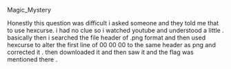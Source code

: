 Magic_Mystery

Honestly this question was difficult i asked someone and they told me that to use hexcurse. i had no clue so i watched youtube and understood a little . basically then i searched the file header of .png format and then used hexcurse to alter the first line of 00 00 00 to the same header as png and corrected it . then downloaded it and then saw it and the flag was mentioned there .

